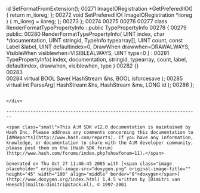 id SetFormatFromExtension();
00271    ImageIORegistration  *GetPreferedIIO() { return m_iioreg; };
00272    void SetPreferedIIO( ImageIORegistration *iioreg ) { m_iioreg = iioreg; };
00273 };
00274 
00275 
00276 
00277 class RenderFormatTypePropertyInfo : public TypePropertyInfo
00278 {
00279 public:
00280    RenderFormatTypePropertyInfo( UINT index, char *documentation, UINT stringid, TypeInfo typearray[], UINT count, const Label &label, UINT defaultindex=0, DrawWhen drawwhen=DRAWALWAYS, VisibleWhen visiblewhen=VISIBLEALWAYS, UINT type=0 ) :
00281       TypePropertyInfo( index, documentation, stringid, typearray, count, label, defaultindex, drawwhen, visiblewhen, type )
00282    {}   
00283    
00284    virtual BOOL Save( HashStream &hs, BOOL isforcesave );
00285    virtual int  ParseArg( HashStream &hs, HashStream &ms, LONG id );
00286 };
```

</div>

------------------------------------------------------------------------

<span class="small">This A:M SDK v12.0 documentation is maintained by Hash Inc. Please address any comments concerning this documentation to [AMReports](http://www.hash.com/reports). If you have any information, knowledge, or documentation to share with the A:M developer community, please post them on the [Hash SDK forum](http://www.hash.com/forums/index.php?showforum=11).</span>

Generated on Thu Oct 27 11:46:45 2005 with [<span class="image placeholder" original-image-src="doxygen.png" original-image-title="" height="45" width="100" align="middle" border="0">doxygen</span>](http://www.doxygen.org/index.html) 1.4.5 written by [Dimitri van Heesch](mailto:dimitri@stack.nl), © 1997-2001
